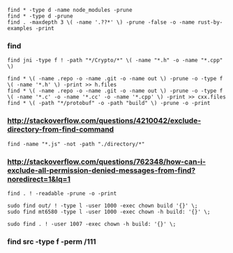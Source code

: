 
    find * -type d -name node_modules -prune
    find * -type d -prune
    find . -maxdepth 3 \( -name '.??*' \) -prune -false -o -name rust-by-examples -print

### find

    find jni -type f ! -path "*/Crypto/*" \( -name "*.h" -o -name "*.cpp" \)

    find * \( -name .repo -o -name .git -o -name out \) -prune -o -type f \( -name '*.h' \) -print >> h.files
    find * \( -name .repo -o -name .git -o -name out \) -prune -o -type f \( -name '*.c' -o -name '*.cc' -o -name '*.cpp' \) -print >> cxx.files
    find * \( -path "*/protobuf" -o -path "build" \) -prune -o -print

### http://stackoverflow.com/questions/4210042/exclude-directory-from-find-command

    find -name "*.js" -not -path "./directory/*"

### http://stackoverflow.com/questions/762348/how-can-i-exclude-all-permission-denied-messages-from-find?noredirect=1&lq=1

    find . ! -readable -prune -o -print

    sudo find out/ ! -type l -user 1000 -exec chown build '{}' \;
    sudo find mt6580 -type l -user 1000 -exec chown -h build: '{}' \;

    sudo find . ! -user 1007 -exec chown -h build: '{}' \;

### find src -type f -perm \/111

